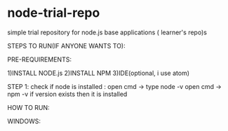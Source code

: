 # node-trial-repo
simple trial repository for node.js base applications ( learner's repo)s

STEPS TO RUN(IF ANYONE WANTS TO):

PRE-REQUIREMENTS:

1)INSTALL NODE.js
2)INSTALL NPM
3)IDE(optional, i use atom)

STEP 1:
              check if node is installed :
                open cmd -> type node -v
                open cmd -> npm -v
                if version exists then it is installed
                
                
HOW TO RUN:

 WINDOWS:
                
                

